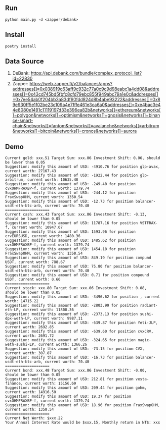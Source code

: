 
## Run

`python main.py -d <zapper/debank>`

## Install

`poetry install`

## Data Source

1. DeBank: https://api.debank.com/bundle/complex_protocol_list?id=22830
2. Zapper: https://web.zapper.fi/v2/balances/apps?addresses[]=0x038919c63aff9c932c77a0c9c9d98eabc1a4dd08&addresses[]=0x43cd745bd5fbfc8cfd79ebc855f949abc79a1e0c&addresses[]=0x7ee54ab0f204bb3a83df90fdd824d8b4abe93222&addresses[]=0x89e930ff5e1f02be23c109a4e7fffe461e3ca6a0&addresses[]=0xe4bac3e44e8080e1491c11119197d33e396ea82b&networks[]=ethereum&networks[]=polygon&networks[]=optimism&networks[]=gnosis&networks[]=binance-smart-chain&networks[]=fantom&networks[]=avalanche&networks[]=arbitrum&networks[]=bitcoin&networks[]=cronos&networks[]=aurora

## Demo

```
Current gold: xxx.51 Target Sum: xxx.06 Investment Shift: 0.06, should be lower than 0.05
Suggestion: modify this amount of USD: -4910.76 for position glp-avax, current worth: 27167.43
Suggestion: modify this amount of USD: -1922.44 for position glp-arbitrum, current worth: 10635.40
Suggestion: modify this amount of USD: -249.40 for position cvxOHMFRAXBP-f, current worth: 1379.74
Suggestion: modify this amount of USD: -244.12 for position FraxSwapOHM, current worth: 1350.54
Suggestion: modify this amount of USD: -12.73 for position balancer-usdt-eth-btc-arb, current worth: 70.40
====================
Current cash: xxx.43 Target Sum: xxx.06 Investment Shift: -0.13, should be lower than 0.05
Suggestion: modify this amount of USD: 11787.16 for position VSTFRAX-f, current worth: 10947.07
Suggestion: modify this amount of USD: 1593.96 for position crvEURSUSD, current worth: 1480.36
Suggestion: modify this amount of USD: 1485.62 for position cvxOHMFRAXBP-f, current worth: 1379.74
Suggestion: modify this amount of USD: 1454.18 for position FraxSwapOHM, current worth: 1350.54
Suggestion: modify this amount of USD: 849.19 for position compund USDT, current worth: 788.67
Suggestion: modify this amount of USD: 75.80 for position balancer-usdt-eth-btc-arb, current worth: 70.40
Suggestion: modify this amount of USD: 0.71 for position compound USDT, current worth: 0.66
====================
Current stock: xxx.80 Target Sum: xxx.06 Investment Shift: 0.08, should be lower than 0.05
Suggestion: modify this amount of USD: -3496.62 for position , current worth: 14715.22
Suggestion: modify this amount of USD: -2803.99 for position radiant-eth-LP, current worth: 11800.36
Suggestion: modify this amount of USD: -2373.13 for position sushi-dpx-weth-LP, current worth: 9987.11
Suggestion: modify this amount of USD: -639.87 for position Yeti-JLP, current worth: 2692.85
Suggestion: modify this amount of USD: -639.60 for position cvxCRV, current worth: 2691.72
Suggestion: modify this amount of USD: -324.65 for position magic-weth-sushi-LP, current worth: 1366.26
Suggestion: modify this amount of USD: -73.15 for position CVX, current worth: 307.87
Suggestion: modify this amount of USD: -16.73 for position balancer-usdt-eth-btc-arb, current worth: 70.40
====================
Current bond: xxx.48 Target Sum: xxx.06 Investment Shift: -0.00, should be lower than 0.05
Suggestion: modify this amount of USD: 212.81 for position vesta-finance, current worth: 15156.69
Suggestion: modify this amount of USD: 209.44 for position gohm, current worth: 14916.50
Suggestion: modify this amount of USD: 19.37 for position cvxOHMFRAXBP-f, current worth: 1379.74
Suggestion: modify this amount of USD: 18.96 for position FraxSwapOHM, current worth: 1350.54
====================
Current Net Worth: $xxx.22
Your Annual Interest Rate would be $xxx.15, Monthly return in NT$: xxx
```